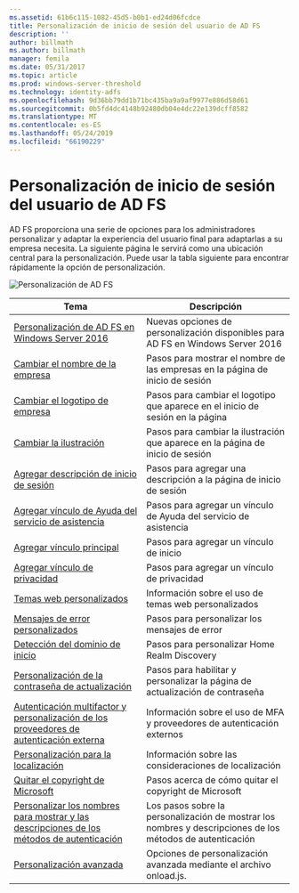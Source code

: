 ```yaml
---
ms.assetid: 61b6c115-1082-45d5-b0b1-ed24d06fcdce
title: Personalización de inicio de sesión del usuario de AD FS
description: ''
author: billmath
ms.author: billmath
manager: femila
ms.date: 05/31/2017
ms.topic: article
ms.prod: windows-server-threshold
ms.technology: identity-adfs
ms.openlocfilehash: 9d36bb79dd1b71bc435ba9a9af9977e886d58d61
ms.sourcegitcommit: 0b5fd4dc4148b92480db04e4dc22e139dcff8582
ms.translationtype: MT
ms.contentlocale: es-ES
ms.lasthandoff: 05/24/2019
ms.locfileid: "66190229"
---
```

# <a name="ad-fs-user-sign-in-customization"></a>Personalización de inicio de sesión del usuario de AD FS


AD FS proporciona una serie de opciones para los administradores personalizar y adaptar la experiencia del usuario final para adaptarlas a su empresa necesita.  La siguiente página le servirá como una ubicación central para la personalización.  Puede usar la tabla siguiente para encontrar rápidamente la opción de personalización.



![Personalización de AD FS](media/AD-FS-user-sign-in-customization/ADFS_Blue_Custom2.png) 
    
  







Tema|Descripción|
-----|-----|
[Personalización de AD FS en Windows Server 2016](AD-FS-Customization-in-Windows-Server-2016.md)|Nuevas opciones de personalización disponibles para AD FS en Windows Server 2016|
[Cambiar el nombre de la empresa](Change-the-company-name-on-the-AD-FS-sign-in-page.md)|Pasos para mostrar el nombre de las empresas en la página de inicio de sesión|
[Cambiar el logotipo de empresa](Change-the-company-logo-on-the-AD-FS-sign-in-page.md)|Pasos para cambiar el logotipo que aparece en el inicio de sesión en la página|
[Cambiar la ilustración](Change-the-illustration-on-the-AD-FS-sign-in-page.md)|Pasos para cambiar la ilustración que aparece en la página de inicio de sesión|
[Agregar descripción de inicio de sesión](Add-sign-in-page-description.md)|Pasos para agregar una descripción a la página de inicio de sesión|
[Agregar vínculo de Ayuda del servicio de asistencia](Add-Help-Desk-Link.md)|Pasos para agregar un vínculo de Ayuda del servicio de asistencia|
[Agregar vínculo principal](Add-Home-Link.md)|Pasos para agregar un vínculo de inicio|
[Agregar vínculo de privacidad](Add-Privacy-Link.md)|Pasos para agregar un vínculo de privacidad|
[Temas web personalizados](Custom-Web-Themes-in-AD-FS.md)|Información sobre el uso de temas web personalizados
[Mensajes de error personalizados](Custom-error-messages-for-AD-FS-sign-in-page.md)|Pasos para personalizar los mensajes de error
[Detección del dominio de inicio](Home-Realm-Discovery-Customization.md)|Pasos para personalizar Home Realm Discovery|
[Personalización de la contraseña de actualización](Update-password-customization.md)|Pasos para habilitar y personalizar la página de actualización de contraseña|
[Autenticación multifactor y personalización de los proveedores de autenticación externa](Multi-factor-authentication-and-external-auth-providers-customization.md)|Información sobre el uso de MFA y proveedores de autenticación externos|
[Personalización para la localización](Customization-for-Localization.md)|Información sobre las consideraciones de localización
[Quitar el copyright de Microsoft](Remove-the-Microsoft-copyright.md)|Pasos acerca de cómo quitar el copyright de Microsoft
[Personalizar los nombres para mostrar y las descripciones de los métodos de autenticación](Customize-the-display-names-and-descriptions-for-authentication-methods.md)|Los pasos sobre la personalización de mostrar los nombres y descripciones de los métodos de autenticación
[Personalización avanzada](Advanced-Customization-of-AD-FS-Sign-in-Pages.md)|Opciones de personalización avanzada mediante el archivo onload.js.




